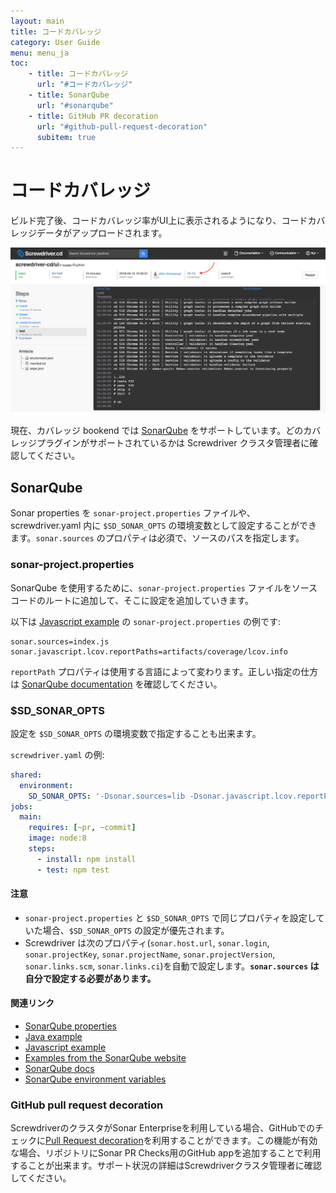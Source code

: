 ```yaml
---
layout: main
title: コードカバレッジ
category: User Guide
menu: menu_ja
toc:
    - title: コードカバレッジ
      url: "#コードカバレッジ"
    - title: SonarQube
      url: "#sonarqube"    
    - title: GitHub PR decoration
      url: "#github-pull-request-decoration"
      subitem: true
---
```

# コードカバレッジ

ビルド完了後、コードカバレッジ率がUI上に表示されるようになり、コードカバレッジデータがアップロードされます。

![Coverage in build detail page](../../../user-guide/assets/coverage.png)

現在、カバレッジ bookend では [SonarQube](https://github.com/screwdriver-cd/coverage-sonar) をサポートしています。どのカバレッジプラグインがサポートされているかは Screwdriver クラスタ管理者に確認してください。

## SonarQube

Sonar properties を `sonar-project.properties` ファイルや、screwdriver.yaml 内に `$SD_SONAR_OPTS` の環境変数として設定することができます。`sonar.sources` のプロパティは必須で、ソースのパスを指定します。

### sonar-project.properties

SonarQube を使用するために、`sonar-project.properties` ファイルをソースコードのルートに追加して、そこに設定を追加していきます。

以下は [Javascript example](https://github.com/screwdriver-cd-test/sonar-coverage-example-javascript) の `sonar-project.properties` の例です:
```
sonar.sources=index.js
sonar.javascript.lcov.reportPaths=artifacts/coverage/lcov.info
```

`reportPath` プロパティは使用する言語によって変わります。正しい指定の仕方は [SonarQube documentation](https://docs.sonarqube.org/display/PLUG) を確認してください。

### $SD_SONAR_OPTS

設定を `$SD_SONAR_OPTS` の環境変数で指定することも出来ます。

`screwdriver.yaml` の例:

```yaml
shared:
  environment:
    SD_SONAR_OPTS: '-Dsonar.sources=lib -Dsonar.javascript.lcov.reportPaths=artifacts/coverage/lcov.info'
jobs:
  main:
    requires: [~pr, ~commit]
    image: node:8
    steps:
      - install: npm install
      - test: npm test
```

#### 注意

- `sonar-project.properties` と `$SD_SONAR_OPTS` で同じプロパティを設定していた場合、`$SD_SONAR_OPTS` の設定が優先されます。
- Screwdriver は次のプロパティ(`sonar.host.url`, `sonar.login`, `sonar.projectKey`, `sonar.projectName`, `sonar.projectVersion`, `sonar.links.scm`, `sonar.links.ci`)を自動で設定します。**`sonar.sources` は自分で設定する必要があります。**

#### 関連リンク
- [SonarQube properties](https://docs.sonarqube.org/display/SONAR/Analysis+Parameters)
- [Java example](https://github.com/screwdriver-cd-test/sonar-coverage-example-java)
- [Javascript example](https://github.com/screwdriver-cd-test/sonar-coverage-example-javascript)
- [Examples from the SonarQube website](https://github.com/SonarSource/sonar-scanning-examples)
- [SonarQube docs](https://docs.sonarqube.org/display/SCAN)
- [SonarQube environment variables](../environment-variables#coverage-sonar)

### GitHub pull request decoration
ScrewdriverのクラスタがSonar Enterpriseを利用している場合、GitHubでのチェックに[Pull Request decoration](https://docs.sonarqube.org/7.8/analysis/pull-request/)を利用することができます。この機能が有効な場合、リポジトリにSonar PR Checks用のGitHub appを追加することで利用することが出来ます。サポート状況の詳細はScrewdriverクラスタ管理者に確認してください。
